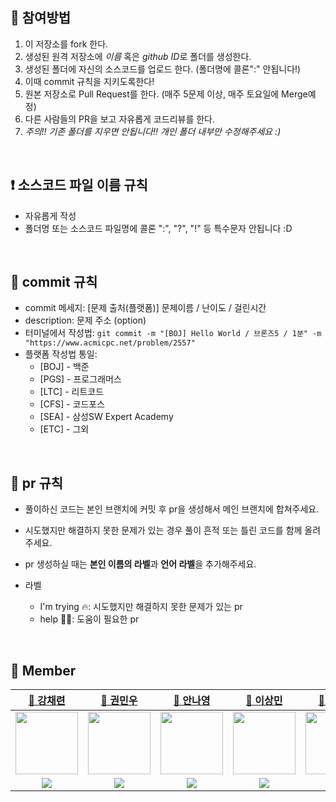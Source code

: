 
## 📎 참여방법

1. 이 저장소를 fork 한다.
2. 생성된 원격 저장소에 *이름* 혹은 *github ID*로 폴더를 생성한다.
3. 생성된 폴더에 자신의 소스코드를 업로드 한다. (폴더명에 콜론":" 안됩니다!)
4. 이때 commit 규칙을 지키도록한다!
5. 원본 저장소로 Pull Request를 한다. (매주 5문제 이상, 매주 토요일에 Merge예정)
6. 다른 사람들의 PR을 보고 자유롭게 코드리뷰를 한다.
7. *주의!! 기존 폴더를 지우면 안됩니다!! 개인 폴더 내부만 수정해주세요 :)*

<br>

## ❗️ 소스코드 파일 이름 규칙

- 자유롭게 작성
- 폴더명 또는 소스코드 파일명에 콜론 ":", "?", "!" 등 특수문자 안됩니다 :D

<br>

## 🙏 commit 규칙

- commit 메세지: [문제 출처(플랫폼)] 문제이름 / 난이도 / 걸린시간
- description: 문제 주소 (option)
- 터미널에서 작성법:
`git commit -m "[BOJ] Hello World / 브론즈5 / 1분" -m "https://www.acmicpc.net/problem/2557"`
- 플랫폼 작성법 통일:
  - [BOJ] - 백준
  - [PGS] - 프로그래머스
  - [LTC] - 리트코드
  - [CFS] - 코드포스
  - [SEA] - 삼성SW Expert Academy
  - [ETC] - 그외

<br>

## 🙏 pr 규칙

- 풀이하신 코드는 본인 브랜치에 커밋 후 pr을 생성해서 메인 브랜치에 합쳐주세요.
- 시도했지만 해결하지 못한 문제가 있는 경우 풀이 흔적 또는 틀린 코드를 함께 올려주세요.

- pr 생성하실 때는 **본인 이름의 라벨**과 **언어 라벨**을 추가해주세요.
- 라벨
  - I'm trying 🔥: 시도했지만 해결하지 못한 문제가 있는 pr
  - help 🙋‍♂️: 도움이 필요한 pr

<br>

## 👥 Member

| [🌱 강채련](https://github.com/chaeryeon823) | [🍘 권민우](https://github.com/Kwonminwoo) | [🥨 안나영](https://github.com/ahma0) | [🍟 이상민](https://github.com/netco97) | [🍭 이윤표](https://github.com/lee-yun-pyo) | [🍡 장세희](https://github.com/julia8024) |
| :---: | :---: | :---: | :---: | :---: | :---: |
| <img src="https://avatars.githubusercontent.com/u/84761609?v=4?s=100" width="100px;" alt=""/> | <img src="https://avatars.githubusercontent.com/u/34360434?v=4" width="100px;" alt=""/> | <img src="https://avatars.githubusercontent.com/u/84761609?v=4" width="100px;" alt=""/> | <img src="https://avatars.githubusercontent.com/u/101931428?v=4" width="100px;" alt=""/> | <img src="https://avatars.githubusercontent.com/u/41375597?v=4" width="100px;" alt=""/> | <img src="https://avatars.githubusercontent.com/u/79641953?v=4" width="100px;" alt=""/> |
| <a href="https://solved.ac/chch_xili"><img src="http://mazassumnida.wtf/api/mini/generate_badge?boj=chch_xili"/></a> | <a href="https://solved.ac/qwerty029369"><img src="http://mazassumnida.wtf/api/mini/generate_badge?boj=qwerty029369"/></a> | <a href="https://solved.ac/dsd932"><img src="http://mazassumnida.wtf/api/mini/generate_badge?boj=dsd932"/></a> | <a href="https://solved.ac/dog0626"><img src="http://mazassumnida.wtf/api/mini/generate_badge?boj=dog0626"/></a> | <a href="https://solved.ac/yun912"><img src="http://mazassumnida.wtf/api/mini/generate_badge?boj=yun912"/></a> | <a href="https://solved.ac/julia8024"><img src="http://mazassumnida.wtf/api/mini/generate_badge?boj=julia8024"/></a> |

